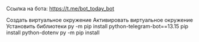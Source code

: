 Ссылка на бота: https://t.me/bot_today_bot

Создать виртуальное окружение
Активировать виртуальное окружение
Установить библиотеки
py -m pip install python-telegram-bot==13.15
pip install python-dotenv
py -m pip install